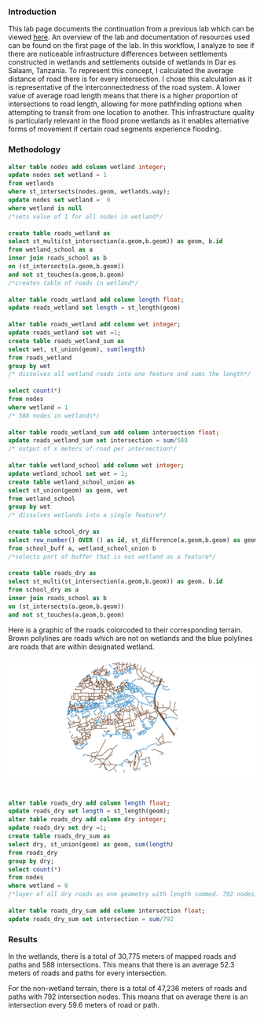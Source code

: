 ### Introduction

This lab page documents the continuation from a previous lab which can be viewed [here](../lab_final/lab.md). An overview of the lab and documentation of resources used can be found on the first page of the lab. In this workflow, I analyze to see if there are noticeable infrastructure differences between settlements constructed in wetlands and settlements outside of wetlands in Dar es Salaam, Tanzania. To represent this concept, I calculated the average distance of road there is for every intersection. I chose this calculation as it is representative of the interconnectedness of the road system. A lower value of average road length means that there is a higher proportion of intersections to road length, allowing for more pathfinding options when attempting to transit from one location to another. This infrastructure quality is particularly relevant in the flood prone wetlands as it enables alternative forms of movement if certain road segments experience flooding.

### Methodology


```sql
alter table nodes add column wetland integer;
update nodes set wetland = 1
from wetlands
where st_intersects(nodes.geom, wetlands.way);
update nodes set wetland =  0
where wetland is null
/*sets value of 1 for all nodes in wetland*/

create table roads_wetland as
select st_multi(st_intersection(a.geom,b.geom)) as geom, b.id
from wetland_school as a
inner join roads_school as b
on (st_intersects(a.geom,b.geom))
and not st_touches(a.geom,b.geom)
/*creates table of roads in wetland*/

alter table roads_wetland add column length float;
update roads_wetland set length = st_length(geom)

alter table roads_wetland add column wet integer;
update roads_wetland set wet =1;
create table roads_wetland_sum as
select wet, st_union(geom), sum(length)
from roads_wetland
group by wet
/* dissolves all wetland roads into one feature and sums the length*/

select count(*)
from nodes
where wetland = 1
/* 588 nodes in wetlands*/

alter table roads_wetland_sum add column intersection float;
update roads_wetland_sum set intersection = sum/588
/* output of x meters of road per intersection*/

alter table wetland_school add column wet integer;
update wetland_school set wet = 1;
create table wetland_school_union as
select st_union(geom) as geom, wet
from wetland_school
group by wet
/* dissolves wetlands into a single feature*/

create table school_dry as
select row_number() OVER () as id, st_difference(a.geom,b.geom) as geom
from school_buff a, wetland_school_union b
/*selects part of buffer that is not wetland as a feature*/

create table roads_dry as
select st_multi(st_intersection(a.geom,b.geom)) as geom, b.id
from school_dry as a
inner join roads_school as b
on (st_intersects(a.geom,b.geom))
and not st_touches(a.geom,b.geom)

```

Here is a graphic of the roads colorcoded to their corresponding terrain. Brown polylines are roads which are not on wetlands and the blue polylines are roads that are within designated wetland.

![roads_dry_wet](../lab_final/brown_dry_blue_wet.png)

```sql

alter table roads_dry add column length float;
update roads_dry set length = st_length(geom);
alter table roads_dry add column dry integer;
update roads_dry set dry =1;
create table roads_dry_sum as
select dry, st_union(geom) as geom, sum(length)
from roads_dry
group by dry;
select count(*)
from nodes
where wetland = 0
/*layer of all dry roads as one geometry with length summed. 792 nodes.*/

alter table roads_dry_sum add column intersection float;
update roads_dry_sum set intersection = sum/792
```

### Results

In the wetlands, there is a total of 30,775 meters of mapped roads and paths and 588 intersections. This means that there is an average 52.3 meters of roads and paths for every intersection.

For the non-wetland terrain, there is a total of 47,236 meters of roads and paths with 792 intersection nodes. This means that on average there is an intersection every 59.6 meters of road or path. 
